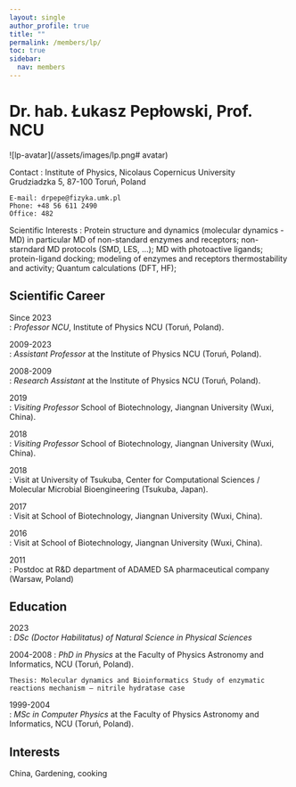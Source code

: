 ```yaml
---
layout: single
author_profile: true
title: ""
permalink: /members/lp/
toc: true
sidebar:
  nav: members
---
```


Dr. hab. Łukasz Pepłowski, Prof. NCU
===================

![lp-avatar](/assets/images/lp.png# avatar)

Contact
:   Institute of Physics, Nicolaus Copernicus University  
    Grudziadzka 5, 87-100 Toruń, Poland  

    E-mail: drpepe@fizyka.umk.pl  
    Phone: +48 56 611 2490  
    Office: 482  

Scientific Interests
:   Protein structure and dynamics (molecular dynamics - MD) in particular MD of non-standard enzymes and receptors;  non-starndard MD protocols (SMD, LES, ...); MD with photoactive ligands; protein-ligand docking; modeling of enzymes and receptors thermostability and activity; Quantum calculations (DFT, HF);

Scientific Career
-----------------

Since 2023  
:   *Professor NCU*, Institute of Physics NCU (Toruń, Poland).  

2009-2023  
:   *Assistant Professor* at the Institute of Physics NCU (Toruń, Poland).  

2008-2009  
:   *Research Assistant* at the Institute of Physics NCU (Toruń, Poland).  

2019  
:   *Visiting Professor* School of Biotechnology, Jiangnan University (Wuxi, China).  

2018  
:   *Visiting Professor* School of Biotechnology, Jiangnan University (Wuxi, China).  

2018  
:   Visit at University of Tsukuba, Center for Computational Sciences / Molecular Microbial Bioengineering (Tsukuba, Japan).  

2017  
:   Visit at School of Biotechnology, Jiangnan University (Wuxi, China).  

2016  
:   Visit at School of Biotechnology, Jiangnan University (Wuxi, China).  

2011  
:   Postdoc at R&D department of ADAMED SA pharmaceutical company (Warsaw, Poland)  


Education
---------


2023  
:   *DSc (Doctor Habilitatus) of Natural Science in Physical Sciences*

2004-2008
:   *PhD in Physics* at the Faculty of Physics Astronomy and Informatics, NCU (Toruń, Poland).
  
    Thesis: Molecular dynamics and Bioinformatics Study of enzymatic reactions mechanism – nitrile hydratase case    
    
1999-2004  
:   *MSc in Computer Physics* at the Faculty of Physics Astronomy and Informatics, NCU (Toruń, Poland).  

Interests
---------

China, Gardening, cooking   




